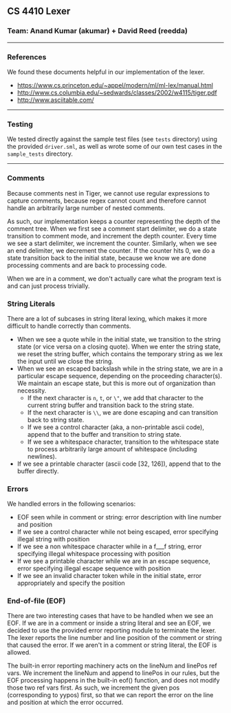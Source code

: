 ## CS 4410 Lexer
### Team: Anand Kumar (akumar) + David Reed (reedda)

---

### References

We found these documents helpful in our implementation of the lexer.
* https://www.cs.princeton.edu/~appel/modern/ml/ml-lex/manual.html
* http://www.cs.columbia.edu/~sedwards/classes/2002/w4115/tiger.pdf
* http://www.asciitable.com/

---
### Testing

We tested directly against the sample test files (see `tests` directory) using
the provided `driver.sml`, as well as wrote some of our own test cases in the
`sample_tests` directory.

---

### Comments
Because comments nest in Tiger, we cannot use regular expressions to capture
comments, because regex cannot count and therefore cannot handle an arbitrarily
large number of nested comments.

As such, our implementation keeps a counter representing the depth of the comment
tree. When we first see a comment start delimiter, we do a state transition to
comment mode, and increment the depth counter. Every time we see a start delimiter,
we increment the counter. Similarly, when we see an end delimiter, we decrement
the counter. If the counter hits 0, we do a state transition back to the initial
state, because we know we are done processing comments and are back to processing
code.

When we are in a comment, we don't actually care what the program text is and can
just process trivially.

### String Literals
There are a lot of subcases in string literal lexing, which makes it more difficult
to handle correctly than comments.

* When we see a quote while in the initial state, we transition to the string state (or vice versa on a closing quote). When we
enter the string state, we reset the string buffer, which contains the temporary string as we lex the input until we close the string.
* When we see an escaped backslash while in the string state, we are in a particular escape sequence, depending on the proceeding character(s). We maintain an escape state, but this is more out of organization than necessity.
  * If the next character is `n`, `t`, or `\"`, we add that character to the current string buffer and transition back to the string state.
  * If the next character is `\\`, we are done escaping and can transition back to string state.
  * If we see a control character (aka, a non-printable ascii code), append that to the buffer and transition to string state.
  * If we see a whitespace character, transition to the whitespace state to process arbitrarily large amount of whitespace (including newlines).
* If we see a printable character (ascii code [32, 126]), append that to the buffer directly.

### Errors
We handled errors in the following scenarios:

* EOF seen while in comment or string: error description with line number and position
* If we see a control character while not being escaped, error specifying illegal string with position
* If we see a non whitespace character while in a f___f string, error specifying illegal whitespace processing with position
* If we see a printable character while we are in an escape sequence, error specifying illegal escape sequence with position
* If we see an invalid character token while in the initial state, error appropriately and specify the position

### End-of-file (EOF)
There are two interesting cases that have to be handled when we see an EOF. If
we are in a comment or inside a string literal and see an EOF, we decided to use
the provided error reporting module to terminate the lexer. The lexer reports
the line number and line position of the comment or string that caused the error.
If we aren't in a comment or string literal, the EOF is allowed.

The built-in error reporting machinery acts on the lineNum and linePos ref vars. We increment the lineNum
and append to linePos in our rules, but the EOF processing happens in the built-in eof() function, and
does not modify those two ref vars first. As such, we increment the given pos (corresponding to yypos) first,
so that we can report the error on the line and position at which the error occurred.
